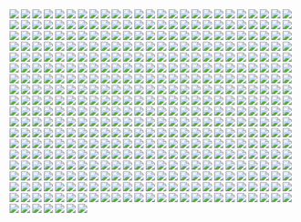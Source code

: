 <img src='./Picture-Directory/11 - ACCMVG6.jpg'>
<img src='./Picture-Directory/28 - 9i2xpUo.jpg'>
<img src='./Picture-Directory/esteban-barrientos-ahsoka.jpg'>
<img src='./Picture-Directory/31 - F7LzS1K.jpg'>
<img src='./Picture-Directory/WLbLlvm.jpg'>
<img src='./Picture-Directory/daniel-garcia-sw.jpg'>
<img src='./Picture-Directory/m3qz4Zg.jpg'>
<img src='./Picture-Directory/13 - 00ETUwD.jpg'>
<img src='./Picture-Directory/DBvzBtd.jpg'>
<img src='./Picture-Directory/darthmaul_web_by_qissus-da27ds6.jpg'>
<img src='./Picture-Directory/episode_viii_luke_by_800poundproductions-da1gt94.jpg'>
<img src='./Picture-Directory/fares-maese-swx01-1318-obsidian-squadron-pilot-464-jorgemaese.jpg'>
<img src='./Picture-Directory/27 - p2oiSom.jpg'>
<img src='./Picture-Directory/13713986_291833067835978_1510976533_n.jpg'>
<img src='./Picture-Directory/30 - HmpoIgw.jpg'>
<img src='./Picture-Directory/63 - EVm47Hz.jpg'>
<img src='./Picture-Directory/14 - k8kRTdE.jpg'>
<img src='./Picture-Directory/22 - LGIdNZq.jpg'>
<img src='./Picture-Directory/ahsoka_tano_by_livioramondelli-d9zj7la.jpg'>
<img src='./Picture-Directory/r6vJKzI.jpg'>
<img src='./Picture-Directory/Star-Wars-Battlefront-Twilight-Company-Wallpaper-1366x768.jpg'>
<img src='./Picture-Directory/TRtKeIA2KEPLenqZ-bLOMdb0enfAGr4DnO_Ic1hmQHM.jpg'>
<img src='./Picture-Directory/24 - tcD9kwI.jpg'>
<img src='./Picture-Directory/4 - A New Hope.jpg'>
<img src='./Picture-Directory/PTZHdoq.jpg'>
<img src='./Picture-Directory/cW3qzE84g28ccA59bUI1dys1NonsjuJpea8NaorCNr8.png'>
<img src='./Picture-Directory/tom-isaksen-risemyfriend-by-tomisaksen-01.jpg'>
<img src='./Picture-Directory/46 - GAhrYBi.jpg'>
<img src='./Picture-Directory/10 - rN3KVr7.jpg'>
<img src='./Picture-Directory/fPB5lkc.jpg'>
<img src='./Picture-Directory/christian-waggoner-2016-05-14-20-27-52.jpg'>
<img src='./Picture-Directory/XwYNtTb.jpg'>
<img src='./Picture-Directory/60 - 7BHZhlA.jpg'>
<img src='./Picture-Directory/32 - 3rEyp81.jpg'>
<img src='./Picture-Directory/5oRBfzn.jpg'>
<img src='./Picture-Directory/52 - 7baA4eW.jpg'>
<img src='./Picture-Directory/13 - NuM1CVA.jpg'>
<img src='./Picture-Directory/trfBC7u.png'>
<img src='./Picture-Directory/33 - kzqyxJK.jpg'>
<img src='./Picture-Directory/marc-cousin-starwarsfinal02.jpg'>
<img src='./Picture-Directory/59 - 4ESbWh4.jpg'>
<img src='./Picture-Directory/49 - 4XhD2kv.jpg'>
<img src='./Picture-Directory/05 - 4uqCBu9.jpg'>
<img src='./Picture-Directory/07 - NRJgAIo.jpg'>
<img src='./Picture-Directory/guillem-h-pongiluppi-guillemhp-theride-6.jpg'>
<img src='./Picture-Directory/wojtek-fus-never-tell-me-the-odds-lq.jpg'>
<img src='./Picture-Directory/1l3jw2q9mdjx.jpg'>
<img src='./Picture-Directory/OWsVMub.jpg'>
<img src='./Picture-Directory/gus-mendonca-gm-firstorder-tieinterceptors.jpg'>
<img src='./Picture-Directory/martyna-maksimiuk-04-scena-1-r2-d2-pedzi-z-kwiatami.jpg'>
<img src='./Picture-Directory/mwo4aoq.jpg'>
<img src='./Picture-Directory/41 - DvUSbYd.jpg'>
<img src='./Picture-Directory/1 - The Phantom Menace.jpg'>
<img src='./Picture-Directory/65 - S2s3FaV.jpg'>
<img src='./Picture-Directory/47 - 6HNlRpV.jpg'>
<img src='./Picture-Directory/42 - IdQJQlV.jpg'>
<img src='./Picture-Directory/19 - OIftxOQ.jpg'>
<img src='./Picture-Directory/lucas-leger-dv.jpg'>
<img src='./Picture-Directory/23 - U4U1AbT.jpg'>
<img src='./Picture-Directory/20 - v4n7jeB.jpg'>
<img src='./Picture-Directory/clone_wars_by_papayoufr-d49mq85.jpg'>
<img src='./Picture-Directory/34 - t7kv6rH.jpg'>
<img src='./Picture-Directory/07 - UtEQQdy.jpg'>
<img src='./Picture-Directory/02 - rHm6wWD.jpg'>
<img src='./Picture-Directory/11 - IPvlegE.jpg'>
<img src='./Picture-Directory/kylo_ren_by_torynji-da1qg19.jpg'>
<img src='./Picture-Directory/60 - zMNNDV3.jpg'>
<img src='./Picture-Directory/22 - lzDIgxy.jpg'>
<img src='./Picture-Directory/starwars_fanart_by_nicolassiner-da5uggu.jpg'>
<img src='./Picture-Directory/simon-liechti-boba-fett-01-small.jpg'>
<img src='./Picture-Directory/gvqjtcV.jpg'>
<img src='./Picture-Directory/richard-anderson-tumblr-npfn0ux4is1rmuqvmo1-1280.jpg'>
<img src='./Picture-Directory/37 - ptszR3D.jpg'>
<img src='./Picture-Directory/aaron-mcbride-12185030-10208004298011441-1347009825795762880-o.jpg'>
<img src='./Picture-Directory/15 - UTcsNQO.jpg'>
<img src='./Picture-Directory/06 - PEwsHFr.jpg'>
<img src='./Picture-Directory/64 - 8qSqbWJ.jpg'>
<img src='./Picture-Directory/15 - qeOec8I.jpg'>
<img src='./Picture-Directory/57 - 86LzSgt.jpg'>
<img src='./Picture-Directory/17 - 1iTMzyJ.jpg'>
<img src='./Picture-Directory/49 - h4kJlT2.jpg'>
<img src='./Picture-Directory/PDEg5qQ.png'>
<img src='./Picture-Directory/fan-gao-11046-2-fe4c496730ba9efe08a8137bbbbcd49c-fgao1.jpg'>
<img src='./Picture-Directory/tumblr_nkib9zQIAG1u4lxsro1_1280.jpg'>
<img src='./Picture-Directory/11 - pXSe9Xa.jpg'>
<img src='./Picture-Directory/petri-rahkola-bobafette4.jpg'>
<img src='./Picture-Directory/joey-zhang-every-victory-has-its-price.jpg'>
<img src='./Picture-Directory/59 - k0nNLPJ.jpg'>
<img src='./Picture-Directory/26 - rtQB4zT.jpg'>
<img src='./Picture-Directory/16 - e8I351w.jpg'>
<img src='./Picture-Directory/aaron-mcbride-20822-10206281666186722-6443139003106845627-n.jpg'>
<img src='./Picture-Directory/51 - 1Jv8JNV.jpg'>
<img src='./Picture-Directory/09 - QyH8PDy.jpg'>
<img src='./Picture-Directory/claire-hummel-mos-eisley-morning-by-shoomlah-d9k61gm.jpg'>
<img src='./Picture-Directory/the_courage_of_stars_by_lauratolton-daemhf2.jpg'>
<img src='./Picture-Directory/jedi_and_jedi_lite_by_hollyoakhill-d9qpafb.jpg'>
<img src='./Picture-Directory/prince-mahlangu-assault-on-hoth-4.jpg'>
<img src='./Picture-Directory/47 - 52qxIne.jpg'>
<img src='./Picture-Directory/38 - KeT5KrI.jpg'>
<img src='./Picture-Directory/tizianobaracchi_i_am_a_jedi_1200_by_thaldir-da3u7pc.jpg'>
<img src='./Picture-Directory/48 - LApxo7k.jpg'>
<img src='./Picture-Directory/sergey-grechanyuk-final-002.jpg'>
<img src='./Picture-Directory/fabiano-godoi-dart-vader-proj-jedi.jpg'>
<img src='./Picture-Directory/ItmVuT6.jpg'>
<img src='./Picture-Directory/rodrigo-galdino-1.jpg'>
<img src='./Picture-Directory/crystal-sully-revengebycrystalsully.jpg'>
<img src='./Picture-Directory/54 - tAexzUd.jpg'>
<img src='./Picture-Directory/joan-redondo-empireonyavin1.jpg'>
<img src='./Picture-Directory/ehda2mU.jpg'>
<img src='./Picture-Directory/17 - VEbsVce.jpg'>
<img src='./Picture-Directory/adam-roush-sw-snips-4-w.jpg'>
<img src='./Picture-Directory/03 - glS1UUq.jpg'>
<img src='./Picture-Directory/jljCj35.jpg'>
<img src='./Picture-Directory/16 - OoTEqcB.jpg'>
<img src='./Picture-Directory/f1cgytrnqdox.jpg'>
<img src='./Picture-Directory/42 - iKOwzFi.jpg'>
<img src='./Picture-Directory/star+wars+through+the+wreckage.jpg'>
<img src='./Picture-Directory/ZBoRzU15gtEMoS44QW-mNtg5Kdp43frBuJKwCauoXrE.jpg'>
<img src='./Picture-Directory/10 - 6nOEYTR.jpg'>
<img src='./Picture-Directory/51 - RzUPrzg.jpg'>
<img src='./Picture-Directory/the_force_awakens_by_cylonka-d9lfomf.jpg'>
<img src='./Picture-Directory/38 - n0t9NJ5.jpg'>
<img src='./Picture-Directory/dmitriy-bessonov-sw-frame-02-fin.jpg'>
<img src='./Picture-Directory/we_re_not_done_yet__by_jodeee-d9rp5v9.png'>
<img src='./Picture-Directory/alwyn-talbot-unfinished-busines.jpg'>
<img src='./Picture-Directory/27 - IOUqD50.jpg'>
<img src='./Picture-Directory/33 - ukIboMx.jpg'>
<img src='./Picture-Directory/25 - tUQ4xPX.jpg'>
<img src='./Picture-Directory/kylo_ren_by_blazbaros-da7685k.png'>
<img src='./Picture-Directory/01 - O8876hB.jpg'>
<img src='./Picture-Directory/09 - ncXoqup.jpg'>
<img src='./Picture-Directory/53 - uk4GMmi.jpg'>
<img src='./Picture-Directory/10 - 6fKpkXB.jpg'>
<img src='./Picture-Directory/09 - P31lorx.jpg'>
<img src='./Picture-Directory/peter-toufidis-xwings-scene-1-newlayout-woldxwings-v26a-bundled3-0011-v06a.jpg'>
<img src='./Picture-Directory/jason-roll-12189057-10206417245364591-5116209124765445727-n.jpg'>
<img src='./Picture-Directory/30 - TTGIcoM.jpg'>
<img src='./Picture-Directory/dylan-kowalski-vadorredemptionfinal.jpg'>
<img src='./Picture-Directory/14459794_10155201579714692_1876223530_n.jpg'>
<img src='./Picture-Directory/66 - 1HknqmB.jpg'>
<img src='./Picture-Directory/ZvJtfPM5bToZeQb0lKHhKeHhxjdFwR5vWYXQ7uJ5TlM.jpg'>
<img src='./Picture-Directory/52 - 8smPbXw.jpg'>
<img src='./Picture-Directory/6 - Return of the Jedi.jpg'>
<img src='./Picture-Directory/37 - sx2602i.jpg'>
<img src='./Picture-Directory/30 - Xui6IK9.jpg'>
<img src='./Picture-Directory/19 - UhlFYSE.jpg'>
<img src='./Picture-Directory/star_wars___the_pursuit_by_graphix17-d9w1jqm.png'>
<img src='./Picture-Directory/34 - uzQaKy4.jpg'>
<img src='./Picture-Directory/ba5ccf137d371a98328ee68f23828223-dajnnjn.png'>
<img src='./Picture-Directory/08 - FmlM7Fj.jpg'>
<img src='./Picture-Directory/guarding_the_wing__star_wars_by_madboni-d7vq83n.jpg'>
<img src='./Picture-Directory/petri-rahkola-wookie.jpg'>
<img src='./Picture-Directory/stjWRNh.jpg'>
<img src='./Picture-Directory/51 - jZyHKRg.jpg'>
<img src='./Picture-Directory/jeff-wood-2016-06-01-8-32-18.jpg'>
<img src='./Picture-Directory/04 - gNLvKfg.jpg'>
<img src='./Picture-Directory/58 - ICVMVrl.jpg'>
<img src='./Picture-Directory/0hbt0r3dq9px.png'>
<img src='./Picture-Directory/43 - EXqhKGT.jpg'>
<img src='./Picture-Directory/01clabzuocpx.jpg'>
<img src='./Picture-Directory/35 - jrLalQL.jpg'>
<img src='./Picture-Directory/99_by_dzikawa-d9ko812.jpg'>
<img src='./Picture-Directory/07 - wdIlgiT.jpg'>
<img src='./Picture-Directory/74 - Y669oN0.jpg'>
<img src='./Picture-Directory/31 - yOXR9Sc.jpg'>
<img src='./Picture-Directory/denni-andria-bobafett-vs-predator.jpg'>
<img src='./Picture-Directory/jarreau-wimberly-swc30-13815-forcefocus-jarreauwimberly-revis.jpg'>
<img src='./Picture-Directory/RzSQPS6.jpg'>
<img src='./Picture-Directory/70 - MfaHUiO.jpg'>
<img src='./Picture-Directory/53 - vlozy0c.jpg'>
<img src='./Picture-Directory/23 - FDuhex0.jpg'>
<img src='./Picture-Directory/28 - 2IGKEnH.png'>
<img src='./Picture-Directory/purge__by_robbiemcsweeney-d9kjq5i.jpg'>
<img src='./Picture-Directory/02 - CQG5FKx.jpg'>
<img src='./Picture-Directory/Eh1D-2uGpEQMTJDJMpKirC1e-kAm4oFyQDtSXYMD0yI.png'>
<img src='./Picture-Directory/96w90462qvqx.jpg'>
<img src='./Picture-Directory/49 - XjLs9Ec.jpg'>
<img src='./Picture-Directory/32 - 84y8hda.jpg'>
<img src='./Picture-Directory/3ed4uVlQk7OuRbY1hWOHsrWGHVYujDGOOX00PhkAGhk.jpg'>
<img src='./Picture-Directory/60 - fg6gTbM.jpg'>
<img src='./Picture-Directory/41 - h6CUpb6.jpg'>
<img src='./Picture-Directory/39 - ile8r3h.jpg'>
<img src='./Picture-Directory/34 - hMNFdik.jpg'>
<img src='./Picture-Directory/72 - XgLHPfg.jpg'>
<img src='./Picture-Directory/04 - m2syxyy.jpg'>
<img src='./Picture-Directory/01 - MmbqRrT.jpg'>
<img src='./Picture-Directory/06 - y3x5ATp.png'>
<img src='./Picture-Directory/49 - R6O6LNV.jpg'>
<img src='./Picture-Directory/0gmvru16v0jx.jpg'>
<img src='./Picture-Directory/03 - sFnCpS1.jpg'>
<img src='./Picture-Directory/33 - yiYtEm3.jpg'>
<img src='./Picture-Directory/47 - gv8Rahg.jpg'>
<img src='./Picture-Directory/20 - pRESzRv.jpg'>
<img src='./Picture-Directory/podHubt.jpg'>
<img src='./Picture-Directory/rey__lady_of_the_sith_by_cobaltplasma-da1hf7n.jpg'>
<img src='./Picture-Directory/14454678_10155201579684692_689319540_n.jpg'>
<img src='./Picture-Directory/3 - Revenge of the Sith.jpg'>
<img src='./Picture-Directory/nagy-norbert-millennium-falcon.jpg'>
<img src='./Picture-Directory/42 - s7VVQdI.jpg'>
<img src='./Picture-Directory/pm2Lozd.jpg'>
<img src='./Picture-Directory/18 - P7ULTkU.jpg'>
<img src='./Picture-Directory/21 - u2rSYo2.jpg'>
<img src='./Picture-Directory/35 - qb6jXXm.jpg'>
<img src='./Picture-Directory/renegade_by_raikoh_illust-dakq778.jpg'>
<img src='./Picture-Directory/star_wars_collab___grievous_by_wynahiros.jpg'>
<img src='./Picture-Directory/01 - M6I1Q95.jpg'>
<img src='./Picture-Directory/tumblr_o6fhhzpEuR1s8vxpyo1_1280.jpg'>
<img src='./Picture-Directory/71 - kSwUqMu.jpg'>
<img src='./Picture-Directory/36 - wIoxxL7.jpg'>
<img src='./Picture-Directory/63 - QY0KqS6.png'>
<img src='./Picture-Directory/05 - n0Xm4lg.jpg'>
<img src='./Picture-Directory/41 - MpGk6wz.jpg'>
<img src='./Picture-Directory/23 - ckcK4Tj.jpg'>
<img src='./Picture-Directory/20 - SQ60M8u.jpg'>
<img src='./Picture-Directory/rey_by_livioramondelli-da7ajtp.jpg'>
<img src='./Picture-Directory/06 - MmGBqVM.png'>
<img src='./Picture-Directory/15 - GmN0Cq4.jpg'>
<img src='./Picture-Directory/29 - qPvfQ3a.jpg'>
<img src='./Picture-Directory/51 - LZI0bUC.jpg'>
<img src='./Picture-Directory/lady_jedi__rey_by_fouetfou-d9v8qsy.png'>
<img src='./Picture-Directory/raiders_by_wildweasel339-daf0shn.jpg'>
<img src='./Picture-Directory/renato-scicchitano-screen-final.jpg'>
<img src='./Picture-Directory/03 - cWinFdO.jpg'>
<img src='./Picture-Directory/39 - Wy8sX8L.jpg'>
<img src='./Picture-Directory/star_wars_by_muratgul-d9ktp9n.jpg'>
<img src='./Picture-Directory/vadersplat_by_deviantapplestudios-d9550f8.jpg'>
<img src='./Picture-Directory/15 - M9BmBeh.jpg'>
<img src='./Picture-Directory/62 - XZh3SUC.jpg'>
<img src='./Picture-Directory/joshua-bowles-the-moment-1.jpg'>
<img src='./Picture-Directory/40 - WCSxRjx.jpg'>
<img src='./Picture-Directory/50 - fq1Data.jpg'>
<img src='./Picture-Directory/29 - fmq9bBJ.jpg'>
<img src='./Picture-Directory/43 - hQpcaFU.jpg'>
<img src='./Picture-Directory/52 - 4P53bug.jpg'>
<img src='./Picture-Directory/12 - iUGFHJr.jpg'>
<img src='./Picture-Directory/63 - sg09hzg.jpg'>
<img src='./Picture-Directory/captain_rex_by_robert_shane-d879q6l (1).jpg'>
<img src='./Picture-Directory/timur-dairbayev-starwars.jpg'>
<img src='./Picture-Directory/62 - UEtTF31.jpg'>
<img src='./Picture-Directory/han_solo_by_giddygriffin-d8heojx.jpg'>
<img src='./Picture-Directory/rostyslav-zagornov-tuscanraider.jpg'>
<img src='./Picture-Directory/57 - t7gC1bh.jpg'>
<img src='./Picture-Directory/ancient_order_by_adamburn-d9ku80b.jpg'>
<img src='./Picture-Directory/73 - 8QeKdsq.jpg'>
<img src='./Picture-Directory/68 - k70Dlp4.jpg'>
<img src='./Picture-Directory/wbeaavged7jx.jpg'>
<img src='./Picture-Directory/cristi-balanescu-cristib-nexusofpower.jpg'>
<img src='./Picture-Directory/WQixz51.png'>
<img src='./Picture-Directory/dejan-mijatovic-star-wars-ilm-challenge-02-step11.jpg'>
<img src='./Picture-Directory/66 - ys8WAjI.jpg'>
<img src='./Picture-Directory/36 - JoDQ1Nb.jpg'>
<img src='./Picture-Directory/54 - q2DHA4W.jpg'>
<img src='./Picture-Directory/tumblr_o5y55eoU1j1sk51m7o1_1280.jpg'>
<img src='./Picture-Directory/44 - fhzHbf0.jpg'>
<img src='./Picture-Directory/luca-merli-sands-of-jakku.jpg'>
<img src='./Picture-Directory/73 - I36rrfr.jpg'>
<img src='./Picture-Directory/6okvuqw.jpg'>
<img src='./Picture-Directory/00001509.png'>
<img src='./Picture-Directory/christian-piccolo-solo-final-post-notext.jpg'>
<img src='./Picture-Directory/40 - 1jiayvm.jpg'>
<img src='./Picture-Directory/18 - 1PbaG5n.jpg'>
<img src='./Picture-Directory/anakin_skywalker_by_elforim-d5i9nhb.jpg'>
<img src='./Picture-Directory/darren-tan-ahsoka-da.jpg'>
<img src='./Picture-Directory/06 - WfZV0QW.jpg'>
<img src='./Picture-Directory/05 - dbQGQ0L.jpg'>
<img src='./Picture-Directory/eBrkcX5.jpg'>
<img src='./Picture-Directory/21 - iMxtvf3.jpg'>
<img src='./Picture-Directory/Wpi1OfW.png'>
<img src='./Picture-Directory/LjJeHqE.jpg'>
<img src='./Picture-Directory/66 - TIE Fighter.jpg'>
<img src='./Picture-Directory/StarWars Stitch.jpg'>
<img src='./Picture-Directory/02 - dqfOSJD.jpg'>
<img src='./Picture-Directory/5ZwPh1g.jpg'>
<img src='./Picture-Directory/yyVif7pKJQ4ZIucBVIgfOI8SNXTT6ggt2GL8TvEuIaM.jpg'>
<img src='./Picture-Directory/40 - 3SqwU9H.jpg'>
<img src='./Picture-Directory/gonzalo-flores-kor.jpg'>
<img src='./Picture-Directory/NSaXUS6.png'>
<img src='./Picture-Directory/35 - Gb5ZYA2.jpg'>
<img src='./Picture-Directory/37 - hvHtMdL.jpg'>
<img src='./Picture-Directory/46 - Zimt2pf.jpg'>
<img src='./Picture-Directory/renderfin_by_adamkop-dahncrp.jpg'>
<img src='./Picture-Directory/JuOpsei.jpg'>
<img src='./Picture-Directory/ameen-naksewee-ilm01.jpg'>
<img src='./Picture-Directory/18 - UvGUfOr.jpg'>
<img src='./Picture-Directory/13 - XqmV1MJ.jpg'>
<img src='./Picture-Directory/skywalkers_by_tuliipiie-dabrxwp.jpg'>
<img src='./Picture-Directory/tumblr_n2qjzvJmQi1qer2oto1_1280.jpg'>
<img src='./Picture-Directory/71 - YSEi38m.jpg'>
<img src='./Picture-Directory/48 - iO5U6gm.jpg'>
<img src='./Picture-Directory/38 - oy3akqm.jpg'>
<img src='./Picture-Directory/48 - 2L9Klwe.jpg'>
<img src='./Picture-Directory/65 - QDhAsQq.jpg'>
<img src='./Picture-Directory/45 - 89q0xBW.jpg'>
<img src='./Picture-Directory/54 - pcMYz0L.jpg'>
<img src='./Picture-Directory/53 - MOwYpDe.jpg'>
<img src='./Picture-Directory/jose-l-serrano-silva-leaving-tatooine.jpg'>
<img src='./Picture-Directory/florent-lebrun-ilm-challenge-hoth-fl-v001.jpg'>
<img src='./Picture-Directory/56 - JLBsdbi.jpg'>
<img src='./Picture-Directory/aaron-mcbride-13718757-10210038490184974-7859078526110970151-n.jpg'>
<img src='./Picture-Directory/D5friaT.jpg'>
<img src='./Picture-Directory/darth_maul__ravager__by_soulstryder210-d9tgsk5.jpg'>
<img src='./Picture-Directory/kevin-mckenna-shadow-of-the-master.jpg'>
<img src='./Picture-Directory/mjhbrXu.jpg'>
<img src='./Picture-Directory/39 - JDJMMM2.jpg'>
<img src='./Picture-Directory/01 - OuSizUw.jpg'>
<img src='./Picture-Directory/22 - tCj8uhf.jpg'>
<img src='./Picture-Directory/sw_fan_art_by_danai_k-d66g7p4.jpg'>
<img src='./Picture-Directory/41 - mFvGh0O.png'>
<img src='./Picture-Directory/dan-luvisi-restorationluvisifett.jpg'>
<img src='./Picture-Directory/T0Jl1dN.jpg'>
<img src='./Picture-Directory/44 - mIXRwa8.jpg'>
<img src='./Picture-Directory/ksenia-zelentsova-web.jpg'>
<img src='./Picture-Directory/sq8m6GH.jpg'>
<img src='./Picture-Directory/dXTuF30.jpg'>
<img src='./Picture-Directory/62 - p2p8vkW.jpg'>
<img src='./Picture-Directory/rey_by_wojtekfus-da1dsh6.png'>
<img src='./Picture-Directory/cda20e449b0f3fd63035d1ee35a2b4cb-d9tff62.jpg'>
<img src='./Picture-Directory/34 - 1xe1da8.jpg'>
<img src='./Picture-Directory/14 - MqGwl19.jpg'>
<img src='./Picture-Directory/2McHDAo.jpg'>
<img src='./Picture-Directory/75 - Sn0hJWR.jpg'>
<img src='./Picture-Directory/57 - i7ij3KF.jpg'>
<img src='./Picture-Directory/rey___ep_viii_concept_by_hidrico-d9w14zu.jpg'>
<img src='./Picture-Directory/43 - 7QSAagN.jpg'>
<img src='./Picture-Directory/pCrsRmm.jpg'>
<img src='./Picture-Directory/uj4cYgegBLe2v-FiSAA6T1d6vRQ-QejnIdRSIFTSmKI.jpg'>
<img src='./Picture-Directory/30 - 2R9xUd0.jpg'>
<img src='./Picture-Directory/25 - pH9Q41q.jpg'>
<img src='./Picture-Directory/tumblr_o0se10xPRh1u4lxsro2_1280.jpg'>
<img src='./Picture-Directory/vtmb1aF.jpg'>
<img src='./Picture-Directory/darth_vader_by_neilmcclements-d5iueb2.jpg'>
<img src='./Picture-Directory/14 - VyZJPE8.jpg'>
<img src='./Picture-Directory/1VswHjg.jpg'>
<img src='./Picture-Directory/31 - wuasgk5.jpg'>
<img src='./Picture-Directory/xp6zmydy6oqx.jpg'>
<img src='./Picture-Directory/fan-gao-11046-1-21d3842216ec749f60c9f77153b65089-fgao1.jpg'>
<img src='./Picture-Directory/oleg-ulianytskyi-template-1920x1080-final-2.jpg'>
<img src='./Picture-Directory/04 - vKIn6Y3.jpg'>
<img src='./Picture-Directory/74 - pfNBa6m.jpg'>
<img src='./Picture-Directory/29 - UVdF8nt.jpg'>
<img src='./Picture-Directory/24 - ut90LX5.jpg'>
<img src='./Picture-Directory/14 - fbXU43D.jpg'>
<img src='./Picture-Directory/13640755_10153675750452452_3879939042306576891_o.jpg'>
<img src='./Picture-Directory/69 - TScStjh.jpg'>
<img src='./Picture-Directory/76 - 1qBIY0F.jpg'>
<img src='./Picture-Directory/5LhZsR1bstvlfDpAGJOtS_VyrzV8dr6UuTWNENCJ1sQ.jpg'>
<img src='./Picture-Directory/darth_maul_by_tabechan-d9z878f.jpg'>
<img src='./Picture-Directory/hakuna001_by_pixelkitties-d9z01iz.png'>
<img src='./Picture-Directory/39 - EeSHQTE.jpg'>
<img src='./Picture-Directory/darth_maul_by_neilmcclements-d66fma6.jpg'>
<img src='./Picture-Directory/46 - vO9mF5S.jpg'>
<img src='./Picture-Directory/stormtrooper_brooke_by_mleth-dajzv98.png'>
<img src='./Picture-Directory/60lReVoEwWS2bNl5aba4cOwjutRXLlWABD32DIEvb6c.jpg'>
<img src='./Picture-Directory/5 - The Empire Strikes Back.jpg'>
<img src='./Picture-Directory/star_wars__generations_by_daekazu-d9pke9v.jpg'>
<img src='./Picture-Directory/maul_wip_by_uncannyknack-d9xrjkz.jpg'>
<img src='./Picture-Directory/afGiCjX.jpg'>
<img src='./Picture-Directory/JvpRokk.jpg'>
<img src='./Picture-Directory/juan-martin-wallpaper.jpg'>
<img src='./Picture-Directory/vlINW4Z.jpg'>
<img src='./Picture-Directory/alvaro-jimenez-kylo-ren-forest-color-finalw.jpg'>
<img src='./Picture-Directory/26 - v3cZNQf.jpg'>
<img src='./Picture-Directory/e8568033427317.56aa8c6585175.png'>
<img src='./Picture-Directory/28 - EzmJdkK.jpg'>
<img src='./Picture-Directory/61 - xcXQuB0.jpg'>
<img src='./Picture-Directory/warrior_by_oldrepublicart-da6hspl.jpg'>
<img src='./Picture-Directory/64 - g0fiWNK.jpg'>
<img src='./Picture-Directory/vincent-tanguay-saintgenesis-darth-rey.jpg'>
<img src='./Picture-Directory/LeIdVyp.jpg'>
<img src='./Picture-Directory/nihat-gokcen-anakin.jpg'>
<img src='./Picture-Directory/20 - YcfwNBV.jpg'>
<img src='./Picture-Directory/72 - 6ueeHFC.jpg'>
<img src='./Picture-Directory/ce29c37a2cf8f54c483e352c5996014f.jpg'>
<img src='./Picture-Directory/jb-casacop-gsi0n-11779-darthvader-jbcasacop-post.jpg'>
<img src='./Picture-Directory/leonid-kolyagin-xwings-low.jpg'>
<img src='./Picture-Directory/Ch8qdxRW0AA0K4v.jpg'>
<img src='./Picture-Directory/02 - G4xUAWx.jpg'>
<img src='./Picture-Directory/16 - wx6hNBR.jpg'>
<img src='./Picture-Directory/59 - idPWYku.jpg'>
<img src='./Picture-Directory/-image.jpg'>
<img src='./Picture-Directory/KVn9Pn1.jpg'>
<img src='./Picture-Directory/mz1HITu.jpg'>
<img src='./Picture-Directory/rey_by_nikitalaneev-da494jg.jpg'>
<img src='./Picture-Directory/61 - mddYFHW.jpg'>
<img src='./Picture-Directory/X0DFbDH.jpg'>
<img src='./Picture-Directory/67 - fatjdtc.jpg'>
<img src='./Picture-Directory/T6UAZBV-P1RzTwMGaDmDpknlOtZaSPcoGHcpHoRMM3Q.jpg'>
<img src='./Picture-Directory/ronnie-jensen-cloudcity.jpg'>
<img src='./Picture-Directory/65 - xwing.jpg'>
<img src='./Picture-Directory/48 - eOVQrAn.jpg'>
<img src='./Picture-Directory/swuEKty.png'>
<img src='./Picture-Directory/08 - YR1TeT4.jpg'>
<img src='./Picture-Directory/benjamin-carre-knight-errant-02-cover-hd.jpg'>
<img src='./Picture-Directory/pixel-jeff-captain-phasma.jpg'>
<img src='./Picture-Directory/56 - 1WjgBCo.jpg'>
<img src='./Picture-Directory/22 - uv2TuK0.jpg'>
<img src='./Picture-Directory/12 - K7XIsri.jpg'>
<img src='./Picture-Directory/42 - QrkEA6b.jpg'>
<img src='./Picture-Directory/50 - Ve3WYUj.jpg'>
<img src='./Picture-Directory/19 - mQyOhp5.jpg'>
<img src='./Picture-Directory/1seHTdr.jpg'>
<img src='./Picture-Directory/YQU6QXZnK0yvnsDSCd72j-4hMvoZrEUtM2fewoxz2RY.jpg'>
<img src='./Picture-Directory/ER60mnj.jpg'>
<img src='./Picture-Directory/E640QvVvEpsztxacCzAvaQakwcitnpral4Kqkkfg2jc.jpg'>
<img src='./Picture-Directory/__yoda_my_name_is___by_lehuss-da2ednq.jpg'>
<img src='./Picture-Directory/12 - dyFjAeV.jpg'>
<img src='./Picture-Directory/A4g_fo_j-z5kM9XSpYsjVFkMdLKlF9j5dso0qSwrURI.jpg'>
<img src='./Picture-Directory/yagadc1t4qnx.jpg'>
<img src='./Picture-Directory/G6HfU0N.jpg'>
<img src='./Picture-Directory/guillem-h-pongiluppi-guillemhp-darth-maul-rebels.jpg'>
<img src='./Picture-Directory/carmen-cornet-gri.jpg'>
<img src='./Picture-Directory/40 - oPEgWCc.jpg'>
<img src='./Picture-Directory/mateusz-lenart-searching-for-luke-mateusz-lenart.jpg'>
<img src='./Picture-Directory/55 - duBEalK.jpg'>
<img src='./Picture-Directory/67 - fcR9rxY.jpg'>
<img src='./Picture-Directory/niGLiYn.jpg'>
<img src='./Picture-Directory/jason-campbell-jckeyframe1.jpg'>
<img src='./Picture-Directory/final_installation_prv_da_by_julian_faylona-dag3rrj.jpg'>
<img src='./Picture-Directory/33 - mikNH5d.jpg'>
<img src='./Picture-Directory/APACpr7.png'>
<img src='./Picture-Directory/e4bc4ceae15f52e431ebdd898d26f36e-d7fdw5e.jpg'>
<img src='./Picture-Directory/josh-robinson-maythe4thbwithyou.jpg'>
<img src='./Picture-Directory/cecilia-g-f-darthrevan.jpg'>
<img src='./Picture-Directory/56 - XGDPZCa.jpg'>
<img src='./Picture-Directory/21 - vqpeClQ.jpg'>
<img src='./Picture-Directory/18 - 7HVSQuN.jpg'>
<img src='./Picture-Directory/43 - 5PuwFuy.jpg'>
<img src='./Picture-Directory/the_inquisitor_by_darthtemoc-d81hefq.jpg'>
<img src='./Picture-Directory/TkZTLHt.jpg'>
<img src='./Picture-Directory/11 - LkLgpha.jpg'>
<img src='./Picture-Directory/gpKPz7v.jpg'>
<img src='./Picture-Directory/2HA5i9f.jpg'>
<img src='./Picture-Directory/46 - 0yZzPsB.jpg'>
<img src='./Picture-Directory/36 - 82HbYlp.jpg'>
<img src='./Picture-Directory/32 - XUTBivf.jpg'>
<img src='./Picture-Directory/07 - FYvOt6J.jpg'>
<img src='./Picture-Directory/jb-casacop-hunt-them-down-post.jpg'>
<img src='./Picture-Directory/alfonso-pardo-martinez-sw-portrait01-low.jpg'>
<img src='./Picture-Directory/dmitriy-kuzin-ilm-art-done2560.jpg'>
<img src='./Picture-Directory/5Z84DKN.jpg'>
<img src='./Picture-Directory/2 - Attack of the Clones.jpg'>
<img src='./Picture-Directory/32 - RsoqZar.jpg'>
<img src='./Picture-Directory/52 - KKO9v6Z.jpg'>
<img src='./Picture-Directory/shane-molina-4k-stormtrooper-printoff.jpg'>
<img src='./Picture-Directory/08 - C0EVsYp.jpg'>
<img src='./Picture-Directory/36 - M4exYUR.jpg'>
<img src='./Picture-Directory/tumblr_o50tl0Kyww1sk51m7o1_1280.jpg'>
<img src='./Picture-Directory/27 - V9frQxh.jpg'>
<img src='./Picture-Directory/55 - bWozweg.jpg'>
<img src='./Picture-Directory/04 - DEPvTPZ.jpg'>
<img src='./Picture-Directory/70e43775e50767efe220b50bbe5de195-d3jmfsu.jpg'>
<img src='./Picture-Directory/08 - MRSwNfi.jpg'>
<img src='./Picture-Directory/09 - 0qLxdbp.jpg'>
<img src='./Picture-Directory/19 - FdBvduy.jpg'>
<img src='./Picture-Directory/45 - 1oVCMSB.jpg'>
<img src='./Picture-Directory/W3UUxvY.jpg'>
<img src='./Picture-Directory/13 - GdwwIo2.jpg'>
